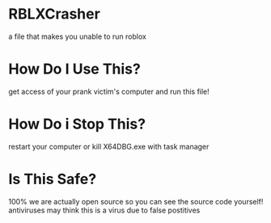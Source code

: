# RBLXCrasher
a file that makes you unable to run roblox
# How Do I Use This?
get access of your prank victim's computer and run this file!
# How Do i Stop This?
restart your computer or kill X64DBG.exe with task manager
# Is This Safe?
100% we are actually open source so you can see the source code yourself! antiviruses may think this is a virus due to false postitives
